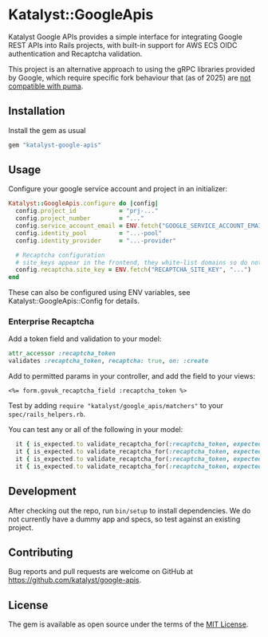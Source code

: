 # Katalyst::GoogleApis

Katalyst Google APIs provides a simple interface for integrating Google REST
APIs into Rails projects, with built-in support for AWS ECS OIDC authentication
and Recaptcha validation.

This project is an alternative approach to using the gRPC libraries provided by
Google, which require specific fork behaviour that (as of 2025) are
[not compatible with puma](https://github.com/puma/puma/issues/3503).

## Installation

Install the gem as usual

```ruby
gem "katalyst-google-apis"
```

## Usage

Configure your google service account and project in an initializer:

```ruby
Katalyst::GoogleApis.configure do |config|
  config.project_id            = "prj-..."
  config.project_number        = "..."
  config.service_account_email = ENV.fetch("GOOGLE_SERVICE_ACCOUNT_EMAIL", "sa-...@....iam.gserviceaccount.com")
  config.identity_pool         = "...-pool"
  config.identity_provider     = "...-provider"

  # Recaptcha configuration
  # site_keys appear in the frontend, they white-list domains so do not need to be kept secret
  config.recaptcha.site_key = ENV.fetch("RECAPTCHA_SITE_KEY", "...")
end
```

These can also be configured using ENV variables, see Katalyst::GoogleApis::Config for details.

### Enterprise Recaptcha

Add a token field and validation to your model:

```ruby
attr_accessor :recaptcha_token
validates :recaptcha_token, recaptcha: true, on: :create
```

Add to permitted params in your controller, and add the field to your views:

```erb
<%= form.govuk_recaptcha_field :recaptcha_token %>
```

Test by adding `require "katalyst/google_apis/matchers"` to your `spec/rails_helpers.rb`.

You can test any or all of the following in your model:

```ruby
  it { is_expected.to validate_recaptcha_for(:recaptcha_token, expected: :recaptcha_blank).on(:create) }
  it { is_expected.to validate_recaptcha_for(:recaptcha_token, expected: :recaptcha_invalid).on(:create) }
  it { is_expected.to validate_recaptcha_for(:recaptcha_token, expected: :recaptcha_action_mismatch).on(:create) }
  it { is_expected.to validate_recaptcha_for(:recaptcha_token, expected: :recaptcha_suspicious).on(:create) }
```

## Development

After checking out the repo, run `bin/setup` to install dependencies. We do not
currently have a dummy app and specs, so test against an existing project.

## Contributing

Bug reports and pull requests are welcome on GitHub at https://github.com/katalyst/google-apis.

## License

The gem is available as open source under the terms of the [MIT License](https://opensource.org/licenses/MIT).
